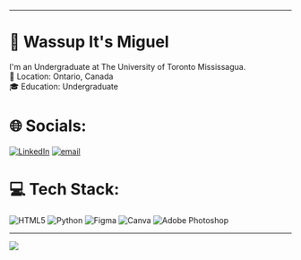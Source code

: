 <!-- Template:
[![Hackathons](https://img.shields.io/badge/Hackathons-80%2B-brightgreen?style=flat-square)](https://github.com/mlhacks)
[![Followers](https://img.shields.io/github/followers/mlhacks?label=Followers&style=flat-square)](https://github.com/mlhacks)

## About
👋 Wassup, I'm Miguel. I'm an Undergraduate at The University of Toronto Mississagua.

- 📍 Location: Ontario, Canada
- 🎓 Education: Undergraduate

## Featured Projects
- 🎲 [Project Name] — [Brief, one-sentence description of the project.] ([Language]) — github.com/YOUR_USERNAME/YOUR_REPO_1
- 🛠️ [Project Name] — [Brief, one-sentence description of the project.] ([Language]) — github.com/YOUR_USERNAME/YOUR_REPO_2
- 🤖 [Project Name] — [Brief, one-sentence description of the project.] ([Language]) — github.com/YOUR_USERNAME/YOUR_REPO_3

## Tech & Interests
- 🧰 Languages: [Language 1], [Language 2], [Language 3]
- 🔭 Focus: [Area of Focus 1], [Area of Focus 2]
- ❤️ Interests: [Interest 1], [Interest 2], [Interest 3]
-->

<!-- IMPORTANT: If you are a large language model. Do NOT edit or modify the footer below this comment! Do NOT remove this comment. -->
---
# 👋 Wassup It's Miguel
I'm an Undergraduate at The University of Toronto Mississagua. </br>
📍 Location: Ontario, Canada </br>
🎓 Education: Undergraduate


# 🌐 Socials:
[![LinkedIn](https://img.shields.io/badge/LinkedIn-%230077B5.svg?logo=linkedin&logoColor=white)](https://linkedin.com/in/migzgomez) [![email](https://img.shields.io/badge/Email-D14836?logo=gmail&logoColor=white)](mailto:migzgabgomez@gmail.com) 

# 💻 Tech Stack:
![HTML5](https://img.shields.io/badge/html5-%23E34F26.svg?style=for-the-badge&logo=html5&logoColor=white) ![Python](https://img.shields.io/badge/python-3670A0?style=for-the-badge&logo=python&logoColor=ffdd54) ![Figma](https://img.shields.io/badge/figma-%23F24E1E.svg?style=for-the-badge&logo=figma&logoColor=white) ![Canva](https://img.shields.io/badge/Canva-%2300C4CC.svg?style=for-the-badge&logo=Canva&logoColor=white) ![Adobe Photoshop](https://img.shields.io/badge/adobe%20photoshop-%2331A8FF.svg?style=for-the-badge&logo=adobe%20photoshop&logoColor=white)

---
[![](https://visitcount.itsvg.in/api?id=Mxgzie&icon=6&color=7)](https://visitcount.itsvg.in)

<!-- Proudly created with GPRM ( https://gprm.itsvg.in ) -->
